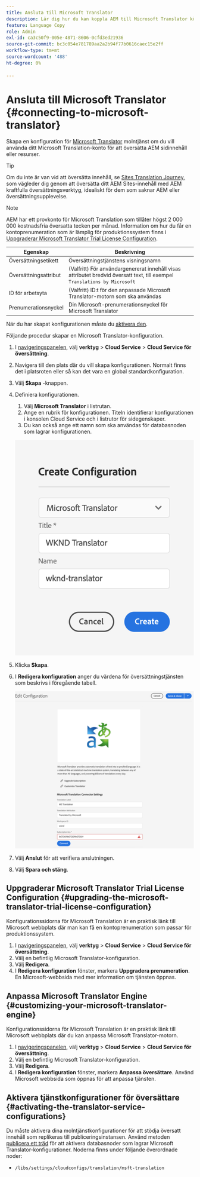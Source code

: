 ```yaml
---
title: Ansluta till Microsoft Translator
description: Lär dig hur du kan koppla AEM till Microsoft Translator körklart för att automatisera ditt arbetsflöde för översättning.
feature: Language Copy
role: Admin
exl-id: ca3c50f9-005e-4871-8606-0cfd3ed21936
source-git-commit: bc3c054e781789aa2a2b94f77b0616caec15e2ff
workflow-type: tm+mt
source-wordcount: '488'
ht-degree: 0%

---
```


# Ansluta till Microsoft Translator {#connecting-to-microsoft-translator}

Skapa en konfiguration för [Microsoft Translator](https://www.microsoft.com/en-us/translator/business/) molntjänst om du vill använda ditt Microsoft Translation-konto för att översätta AEM sidinnehåll eller resurser.

>[!TIP]
>
>Om du inte är van vid att översätta innehåll, se [Sites Translation Journey,](/help/journey-sites/translation/overview.md) som vägleder dig genom att översätta ditt AEM Sites-innehåll med AEM kraftfulla översättningsverktyg, idealiskt för dem som saknar AEM eller översättningsupplevelse.

>[!NOTE]
>
>AEM har ett provkonto för Microsoft Translation som tillåter högst 2 000 000 kostnadsfria översatta tecken per månad. Information om hur du får en kontoprenumeration som är lämplig för produktionssystem finns i [Uppgraderar Microsoft Translator Trial License Configuration](#upgrading-the-microsoft-translator-trial-license-configuration).

| Egenskap | Beskrivning |
|---|---|
| Översättningsetikett | Översättningstjänstens visningsnamn |
| Översättningsattribut | (Valfritt) För användargenererat innehåll visas attributet bredvid översatt text, till exempel `Translations by Microsoft` |
| ID för arbetsyta | (Valfritt) ID:t för den anpassade Microsoft Translator-motorn som ska användas |
| Prenumerationsnyckel | Din Microsoft-prenumerationsnyckel för Microsoft Translator |

När du har skapat konfigurationen måste du [aktivera den](#activating-the-translator-service-configurations).

Följande procedur skapar en Microsoft Translator-konfiguration.

1. I [navigeringspanelen,](/help/sites-cloud/authoring/getting-started/basic-handling.md#first-steps) välj **verktyg** > **Cloud Service** > **Cloud Service för översättning**.
1. Navigera till den plats där du vill skapa konfigurationen. Normalt finns det i platsroten eller så kan det vara en global standardkonfiguration.
1. Välj **Skapa** -knappen.
1. Definiera konfigurationen.
   1. Välj **Microsoft Translator** i listrutan.
   1. Ange en rubrik för konfigurationen. Titeln identifierar konfigurationen i konsolen Cloud Service och i listrutor för sidegenskaper.
   1. Du kan också ange ett namn som ska användas för databasnoden som lagrar konfigurationen.

   ![Skapa översättningskonfiguration](../assets/create-translation-config.png)

1. Klicka **Skapa**.
1. I **Redigera konfiguration** anger du värdena för översättningstjänsten som beskrivs i föregående tabell.

   ![Redigera översättningskonfiguration](../assets/edit-translation-config.png)

1. Välj **Anslut** för att verifiera anslutningen.
1. Välj **Spara och stäng**.

## Uppgraderar Microsoft Translator Trial License Configuration {#upgrading-the-microsoft-translator-trial-license-configuration}

Konfigurationssidorna för Microsoft Translation är en praktisk länk till Microsoft webbplats där man kan få en kontoprenumeration som passar för produktionssystem.

1. I [navigeringspanelen,](/help/sites-cloud/authoring/getting-started/basic-handling.md#first-steps) välj **verktyg** > **Cloud Service** > **Cloud Service för översättning**.
1. Välj en befintlig Microsoft Translator-konfiguration.
1. Välj **Redigera**.
1. I **Redigera konfiguration** fönster, markera **Uppgradera prenumeration**. En Microsoft-webbsida med mer information om tjänsten öppnas.

## Anpassa Microsoft Translator Engine {#customizing-your-microsoft-translator-engine}

Konfigurationssidorna för Microsoft Translation är en praktisk länk till Microsoft webbplats där du kan anpassa Microsoft Translator-motorn.

1. I [navigeringspanelen,](/help/sites-cloud/authoring/getting-started/basic-handling.md#first-steps) välj **verktyg** > **Cloud Service** > **Cloud Service för översättning**.
1. Välj en befintlig Microsoft Translator-konfiguration.
1. Välj **Redigera**.
1. I **Redigera konfiguration** fönster, markera **Anpassa översättare**. Använd Microsoft webbsida som öppnas för att anpassa tjänsten.

## Aktivera tjänstkonfigurationer för översättare {#activating-the-translator-service-configurations}

Du måste aktivera dina molntjänstkonfigurationer för att stödja översatt innehåll som replikeras till publiceringsinstansen. Använd metoden [publicera ett träd](/help/sites-cloud/authoring/fundamentals/publishing-pages.md#publishing-and-unpublishing-a-tree) för att aktivera databasnoder som lagrar Microsoft Translator-konfigurationer. Noderna finns under följande överordnade noder:

* `/libs/settings/cloudconfigs/translation/msft-translation`
